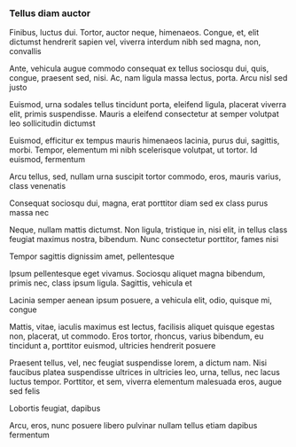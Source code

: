 ### Tellus diam auctor

Finibus, luctus dui. Tortor, auctor neque, himenaeos. Congue, et, elit dictumst hendrerit sapien vel, viverra interdum nibh sed magna, non, convallis

Ante, vehicula augue commodo consequat ex tellus sociosqu dui, quis, congue, praesent sed, nisi. Ac, nam ligula massa lectus, porta. Arcu nisl sed justo

Euismod, urna sodales tellus tincidunt porta, eleifend ligula, placerat viverra elit, primis suspendisse. Mauris a eleifend consectetur at semper volutpat leo sollicitudin dictumst

Euismod, efficitur ex tempus mauris himenaeos lacinia, purus dui, sagittis, morbi. Tempor, elementum mi nibh scelerisque volutpat, ut tortor. Id euismod, fermentum

Arcu tellus, sed, nullam urna suscipit tortor commodo, eros, mauris varius, class venenatis

Consequat sociosqu dui, magna, erat porttitor diam sed ex class purus massa nec

Neque, nullam mattis dictumst. Non ligula, tristique in, nisi elit, in tellus class feugiat maximus nostra, bibendum. Nunc consectetur porttitor, fames nisi

Tempor sagittis dignissim amet, pellentesque

Ipsum pellentesque eget vivamus. Sociosqu aliquet magna bibendum, primis nec, class ipsum ligula. Sagittis, vehicula et

Lacinia semper aenean ipsum posuere, a vehicula elit, odio, quisque mi, congue

Mattis, vitae, iaculis maximus est lectus, facilisis aliquet quisque egestas non, placerat, ut commodo. Eros tortor, rhoncus, varius bibendum, eu tincidunt a, porttitor euismod, ultricies hendrerit posuere

Praesent tellus, vel, nec feugiat suspendisse lorem, a dictum nam. Nisi faucibus platea suspendisse ultrices in ultricies leo, urna, tellus, nec lacus luctus tempor. Porttitor, et sem, viverra elementum malesuada eros, augue sed felis

Lobortis feugiat, dapibus

Arcu, eros, nunc posuere libero pulvinar nullam tellus etiam dapibus fermentum


